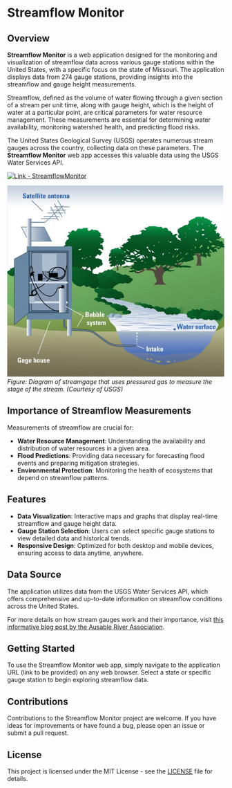 # Streamflow Monitor

## Overview

**Streamflow Monitor** is a web application designed for the monitoring and
visualization of streamflow data across various gauge stations within the United
States, with a specific focus on the state of Missouri. The application displays
data from 274 gauge stations, providing insights into the streamflow and gauge
height measurements.

Streamflow, defined as the volume of water flowing through a given section of a
stream per unit time, along with gauge height, which is the height of water at a
particular point, are critical parameters for water resource management. These
measurements are essential for determining water availability, monitoring
watershed health, and predicting flood risks.

The United States Geological Survey (USGS) operates numerous stream gauges
across the country, collecting data on these parameters. The **Streamflow
Monitor** web app accesses this valuable data using the USGS Water Services API.

[![Link - StreamflowMonitor](https://img.shields.io/badge/Link-StreamflowMonitor-3693F3?style=for-the-badge&logo=<svg+role%3D"img"+viewBox%3D"0+0+24+24"+xmlns%3D"http%3A%2F%2Fwww.w3.org%2F2000%2Fsvg"><title>iCloud<%2Ftitle><path+d%3D"M13.762+4.29a6.51+6.51+0+0+0-5.669+3.332+3.571+3.571+0+0+0-1.558-.36+3.571+3.571+0+0+0-3.516+3A4.918+4.918+0+0+0+0+14.796a4.918+4.918+0+0+0+4.92+4.914+4.93+4.93+0+0+0+.617-.045h14.42c2.305-.272+4.041-2.258+4.043-4.589v-.009a4.594+4.594+0+0+0-3.727-4.508+6.51+6.51+0+0+0-6.511-6.27z"%2F><%2Fsvg>)](https://streamflow-monitor.onrender.com)

![USGS Stream Gage](./README_images/StreamGageHowTo.jpg)  
_Figure: Diagram of streamgage that uses pressured gas to measure the stage of
the stream. (Courtesy of USGS)_

## Importance of Streamflow Measurements

Measurements of streamflow are crucial for:

- **Water Resource Management**: Understanding the availability and distribution
  of water resources in a given area.
- **Flood Predictions**: Providing data necessary for forecasting flood events
  and preparing mitigation strategies.
- **Environmental Protection**: Monitoring the health of ecosystems that depend
  on streamflow patterns.

## Features

- **Data Visualization**: Interactive maps and graphs that display real-time
  streamflow and gauge height data.
- **Gauge Station Selection**: Users can select specific gauge stations to view
  detailed data and historical trends.
- **Responsive Design**: Optimized for both desktop and mobile devices, ensuring
  access to data anytime, anywhere.

## Data Source

The application utilizes data from the USGS Water Services API, which offers
comprehensive and up-to-date information on streamflow conditions across the
United States.

For more details on how stream gauges work and their importance, visit
[this informative blog post by the Ausable River Association](https://www.ausableriver.org/blog/how-do-streamgages-work).

## Getting Started

To use the Streamflow Monitor web app, simply navigate to the application URL
(link to be provided) on any web browser. Select a state or specific gauge
station to begin exploring streamflow data.

## Contributions

Contributions to the Streamflow Monitor project are welcome. If you have ideas
for improvements or have found a bug, please open an issue or submit a pull
request.

## License

This project is licensed under the MIT License - see the [LICENSE](LICENSE) file
for details.
